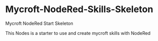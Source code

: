 # Mycroft-NodeRed-Skills-Skeleton
Mycroft NodeRed Start Skeleton 

This Nodes is a starter to use and create mycroft skills with NodeRed
